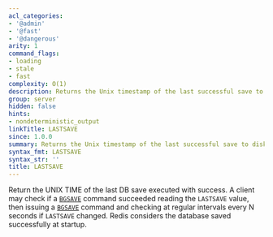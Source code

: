 ```yaml
---
acl_categories:
- '@admin'
- '@fast'
- '@dangerous'
arity: 1
command_flags:
- loading
- stale
- fast
complexity: O(1)
description: Returns the Unix timestamp of the last successful save to disk.
group: server
hidden: false
hints:
- nondeterministic_output
linkTitle: LASTSAVE
since: 1.0.0
summary: Returns the Unix timestamp of the last successful save to disk.
syntax_fmt: LASTSAVE
syntax_str: ''
title: LASTSAVE
---
```

Return the UNIX TIME of the last DB save executed with success.
A client may check if a [`BGSAVE`](/commands/bgsave) command succeeded reading the `LASTSAVE` value,
then issuing a [`BGSAVE`](/commands/bgsave) command and checking at regular intervals every N
seconds if `LASTSAVE` changed. Redis considers the database saved successfully at startup.
